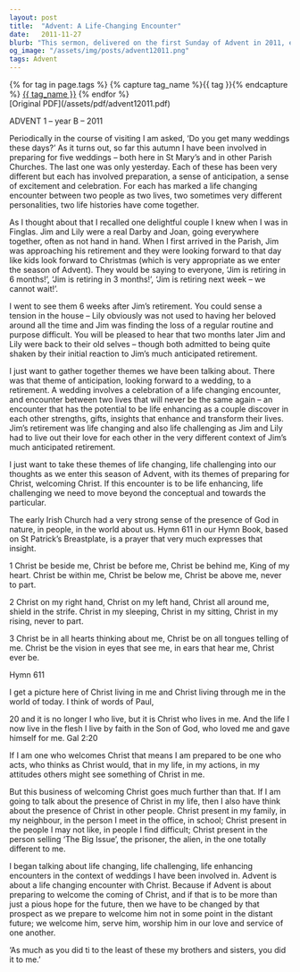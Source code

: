 ```yaml
---
layout: post
title:  "Advent: A Life-Changing Encounter"
date:   2011-11-27
blurb: "This sermon, delivered on the first Sunday of Advent in 2011, explores the themes of life-changing and life-challenging encounters, drawing parallels between the anticipation of significant life events, such as weddings or retirements, and the spiritual anticipation of Advent. The sermon emphasizes the presence of Christ in every aspect of our lives and in every person we encounter, challenging us to see and serve Christ in others."
og_image: "/assets/img/posts/advent12011.png"
tags: Advent
---    
```

<div class="tag-pills">
  {% for tag in page.tags %}
    {% capture tag_name %}{{ tag }}{% endcapture %}
    <a href="{{ site.baseurl }}/tag/{{ tag_name }}" class="tag-pill">{{ tag_name }}</a>
  {% endfor %}
</div>
[Original PDF](/assets/pdf/advent12011.pdf)

ADVENT 1 – year B – 2011

Periodically in the course of visiting I am asked, ‘Do you get many weddings these days?’ As it turns out, so far this autumn I have been involved in preparing for five weddings – both here in St Mary’s and in other Parish Churches. The last one was only yesterday. Each of these has been very different but each has involved preparation, a sense of anticipation, a sense of excitement and celebration. For each has marked a life changing encounter between two people as two lives, two sometimes very different personalities, two life histories have come together.

As I thought about that I recalled one delightful couple I knew when I was in Finglas. Jim and Lily were a real Darby and Joan, going everywhere together, often as not hand in hand. When I first arrived in the Parish, Jim was approaching his retirement and they were looking forward to that day like kids look forward to Christmas (which is very appropriate as we enter the season of Advent). They would be saying to everyone, ‘Jim is retiring in 6 months!’, ‘Jim is retiring in 3 months!’, ‘Jim is retiring next week – we cannot wait!’.

I went to see them 6 weeks after Jim’s retirement. You could sense a tension in the house – Lily obviously was not used to having her beloved around all the time and Jim was finding the loss of a regular routine and purpose difficult. You will be pleased to hear that two months later Jim and Lily were back to their old selves – though both admitted to being quite shaken by their initial reaction to Jim’s much anticipated retirement.

I just want to gather together themes we have been talking about. There was that theme of anticipation, looking forward to a wedding, to a retirement. A wedding involves a celebration of a life changing encounter, and encounter between two lives that will never be the same again – an encounter that has the potential to be life enhancing as a couple discover in each other strengths, gifts, insights that enhance and transform their lives. Jim’s retirement was life changing and also life challenging as Jim and Lily had to live out their love for each other in the very different context of Jim’s much anticipated retirement.

I just want to take these themes of life changing, life challenging into our thoughts as we enter this season of Advent, with its themes of preparing for Christ, welcoming Christ. If this encounter is to be life enhancing, life challenging we need to move beyond the conceptual and towards the particular.

The early Irish Church had a very strong sense of the presence of God in nature, in people, in the world about us. Hymn 611 in our Hymn Book, based on St Patrick’s Breastplate, is a prayer that very much expresses that insight.

1 Christ be beside me,
Christ be before me,
Christ be behind me,
King of my heart.
Christ be within me,
Christ be below me,
Christ be above me,
never to part.

2 Christ on my right hand,
Christ on my left hand,
Christ all around me,
shield in the strife.
Christ in my sleeping,
Christ in my sitting,
Christ in my rising,
never to part.

3 Christ be in all hearts
thinking about me,
Christ be on all tongues
telling of me.
Christ be the vision
in eyes that see me,
in ears that hear me,
Christ ever be.

Hymn 611

I get a picture here of Christ living in me and Christ living through me in the world of today. I think of words of Paul,

20 and it is no longer I who live, but it is Christ who lives in me. And the life I now live in the flesh I live by faith in the Son of God, who loved me and gave himself for me. Gal 2:20

If I am one who welcomes Christ that means I am prepared to be one who acts, who thinks as Christ would, that in my life, in my actions, in my attitudes others might see something of Christ in me.

But this business of welcoming Christ goes much further than that. If I am going to talk about the presence of Christ in my life, then I also have think about the presence of Christ in other people. Christ present in my family, in my neighbour, in the person I meet in the office, in school; Christ present in the people I may not like, in people I find difficult; Christ present in the person selling ‘The Big Issue’, the prisoner, the alien, in the one totally different to me.

I began talking about life changing, life challenging, life enhancing encounters in the context of weddings I have been involved in. Advent is about a life changing encounter with Christ. Because if Advent is about preparing to welcome the coming of Christ, and if that is to be more than just a pious hope for the future, then we have to be changed by that prospect as we prepare to welcome him not in some point in the distant future; we welcome him, serve him, worship him in our love and service of one another.

‘As much as you did ti to the least of these my brothers and sisters, you did it to me.’
